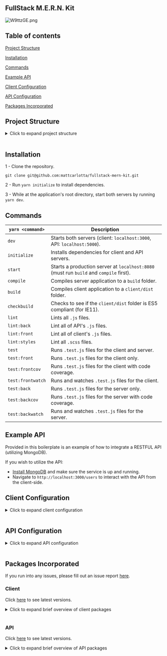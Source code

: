 ## FullStack M.E.R.N. Kit

![W9ttzGE.png](https://i.imgur.com/W9ttzGE.png)

## Table of contents

[Project Structure](#project-structure)

[Installation](#installation)

[Commands](#commands)

[Example API](#example-api)

[Client Configuration](#client-configuration)

[API Configuration](#api-configuration)

[Packages Incorporated](#packages-incorporated)

## Project Structure

<details>
<summary>Click to expand project structure</summary>
<pre><code>
├── client
|   ├── dist
|   |   ├── css
|   |   |   ├── main.[contenthash:8].css
|   |   |   └── main.[contenthash:8].css.map
|   |   ├── js
|   |   |   ├── main.[hash].js
|   |   |   └── main.[hash].js.map
|   |   ├── media
|   |   |   └── [hash].[ext]
|   |   ├── favicon.ico
|   |   └── index.html
|   |
|   ├── config
|   |   ├── devServer.js
|   |   ├── envs.js
|   |   ├── optimization.js
|   |   ├── output.js
|   |   ├── paths.js
|   |   ├── plugins.js
|   |   └── rules.js
|   |
|   ├── public
|   |   ├── favicon.ico
|   |   └── index.html
|   |
|   ├── src
|   |   ├── actions
|   |   ├── components
|   |   ├── containers
|   |   ├── images
|   |   ├── pages
|   |   ├── reducers
|   |   ├── root
|   |   ├── routes
|   |   ├── sagas
|   |   ├── styles
|   |   ├── types
|   |   ├── utils
|   |   └── index.js
|   |
|   └── webpack.config.js
|
├── controllers
├── database
├── env
├── middlewares
├── models
├── routes
├── server
├── shared
└── app.js
</code></pre>
</details>
<br />

## Installation

1 - Clone the repository.

```
git clone git@github.com:mattcarlotta/fullstack-mern-kit.git
```

2 - Run `yarn initialize` to install dependencies.

3 - While at the application's root directory, start both servers by running `yarn dev`.

## Commands

| `yarn <command>`  | Description                                                                            |
| ----------------- | -------------------------------------------------------------------------------------- |
| `dev`             | Starts both servers (client: `localhost:3000`, API: `localhost:5000`).                 |
| `initialize`      | Installs dependencies for client and API servers.                                      |
| `start`           | Starts a production server at `localhost:8080` (must run `build` and `compile` first). |
| `compile`         | Compiles server application to a `build` folder.                                       |
| `build`           | Compiles client application to a `client/dist` folder.                                 |
| `checkbuild`      | Checks to see if the `client/dist` folder is ES5 compliant (for IE11).                 |
| `lint`            | Lints all `.js` files.                                                                 |
| `lint:back`       | Lint all of API's `.js` files.                                                         |
| `lint:front`      | Lint all of client's `.js` files.                                                      |
| `lint:styles`     | Lint all `.scss` files.                                                                |
| `test`            | Runs `.test.js` files for the client and server.                                       |
| `test:front`      | Runs `.test.js` files for the client only.                                             |
| `test:frontcov`   | Runs `.test.js` files for the client with code coverage.                               |
| `test:frontwatch` | Runs and watches `.test.js` files for the client.                                      |
| `test:back`       | Runs `.test.js` files for the server only.                                             |
| `test:backcov`    | Runs `.test.js` files for the server with code coverage.                               |
| `test:backwatch`  | Runs and watches `.test.js` files for the server.                                      |

## Example API

Provided in this boilerplate is an example of how to integrate a RESTFUL API (utilizing MongoDB).

If you wish to utilize the API:

- <a href="https://docs.mongodb.com/manual/installation/#mongodb-community-edition">Install MongoDB</a> and make sure the service is up and running.
- Navigate to `http://localhost:3000/users` to interact with the API from the client-side.

## Client Configuration

<details>
<summary>Click to expand client configuration</summary>
<pre><code>
- client/src/config/devServer.js: webpack devServer options.
- client/src/config/envs.js: webpack environment variables.
- client/src/config/optimization.js: webpack optimization options.
- client/src/config/output.js: webpack output options.
- client/src/config/paths.js: webpack config folder paths.
- client/src/config/plugins.js: webpack plugins options.
- client/src/config/rules.js: webpack rules functions.
- client/webpack.config.js: a single webpack environment based config.
- client/src/client/tests/setup/setupTest.js: enzyme test setup for your React components.
- client/src/styles/assets: media assets imports.
- client/src/styles/extensions: partial shared extensions.
- client/src/styles/globals: global asset imports (see notes in <a href="https://github.com/mattcarlotta/fullstack-mern-kit/blob/master/client/src/styles/globals/globals.scss#L1-L32">global.scss</a> for important information).
- client/src/styles/variables: partial shared variables.
- client/src/styles/styles.scss: indexed partial files for easier sharing (see notes in <a href="https://github.com/mattcarlotta/fullstack-mern-kit/blob/master/client/src/styles/styles.scss#L1-L48">styles.scss</a> for important information).
- client/src/utils/__mocks__/mockAxios.js: a mocked axios instance for testing.
- client/src/utils/setup/setupTest.js: enzyme test setup for your React components.
- client/src/utils/axiosConfig.js: custom axios configuration.
- client/src/utils/index.js: custom test functions.
- client/.browserslistrc: browsers list config (for babel transpiling).
- client/.eslintignore: eslint config for ignoring scss files.
- client/.eslintrc: eslint config for linting js files.
- client/.prettierc: prettier config.
- client/.stylelintrc.json: stylelint config for linting scss files.
- client/babel.config.js: babel config for react js files.
- client/jest.json: jest config.
</code></pre>
</details>
<br />

## API Configuration

<details>
<summary>Click to expand API configuration</summary>
<pre><code>
- controllers: express route controllers.
- database: mongoose connection to local mongodb.
- middlewares: express middlewares.
- models: mongoose models for a local mongodb.
- routes: express routes.
- seeds: mongo seed file.
- server: express configuration.
- utils: configurations for starting the server and running a test environment.
- app.js: API initialization configuration (registering babel for ES6 import/export syntax)
</code></pre>
</details>
<br />

## Packages Incorporated

If you run into any issues, please fill out an issue report <a href="https://github.com/mattcarlotta/fullstack-mern-kit/issues">here</a>.

### Client

Click <a href="https://github.com/mattcarlotta/fullstack-mern-kit/blob/master/client/package.json#L70-L160">here</a> to see latest versions.

<details>
<summary>Click to expand brief overview of client packages</summary>
<pre><code>
- <a href="https://github.com/axios/axios">Axios</a>
- <a href="https://github.com/babel/babel">Babel</a>
- <a href="https://github.com/webpack-contrib/css-loader">CSS Loader</a>
- <a href="https://github.com/supasate/connected-react-router">Connected React Router</a>
- <a href="https://github.com/eslint/eslint/">Eslint</a>
- <a href="http://airbnb.io/enzyme/">Enzyme</a>
- <a href="https://github.com/smooth-code/error-overlay-webpack-plugin">Error Overlay Webpack Plugin</a>
- <a href="https://github.com/geowarin/friendly-errors-webpack-plugin">Friendly Errors Webpack Plugin</a>
- <a href="https://github.com/ReactTraining/history">History</a>
- <a href="https://github.com/typicode/husky">Husky</a>
- <a href="https://github.com/facebook/jest">Jest</a>
- <a href="https://github.com/lodash/lodash">Lodash</a>
- <a href="https://github.com/webpack-contrib/mini-css-extract-plugin">Mini CSS Extract Plugin</a>
- <a href="https://github.com/expressjs/morgan">Morgan</a>
- <a href="https://github.com/prettier/prettier">Prettier</a>
- <a href="https://github.com/facebook/prop-types">PropTypes</a>
- <a href="https://github.com/facebook/react">React</a>
- <a href="https://github.com/ReactTraining/react-router/tree/master/packages/react-router-dom">React Router Dom</a>
- <a href="https://github.com/reduxjs/redux">Redux</a>
- <a href="https://github.com/zalmoxisus/redux-devtools-extension">Redux DevTools Extension</a>
- <a href="https://redux-saga.js.org/">Redux Saga</a>
- <a href="https://github.com/webpack-contrib/sass-loader">Sass Loader</a>
- <a href="https://stylelint.io/">Stylelint</a>
- <a href="https://github.com/kristerkari/stylelint-scss">Stylelint-SCSS</a>
- <a href="https://github.com/stylelint/stylelint-config-recommended">Stylelint-Config-Recommended</a>
- <a href="https://github.com/styled-components/styled-components">Stylized Components</a>
- <a href="https://github.com/webpack-contrib/style-loader">Style Loader</a>
- <a href="https://github.com/webpack/webpack">Webpack</a>
- <a href="https://www.npmjs.com/package/webpackbar">Webpackbar</a>
- <a href="https://github.com/webpack/webpack-dev-server">Webpack Dev Server (Hot Loaded)</a>
</code></pre>
</details>
<br />

### API

Click <a href="https://github.com/mattcarlotta/fullstack-mern-kit/blob/master/package.json#L78-L111">here</a> to see latest versions.

<details>
<summary>Click to expand brief overview of API packages</summary>
<pre><code>
- <a href="https://github.com/petkaantonov/bluebird">Bluebird</a>
- <a href="https://github.com/expressjs/body-parser">Body Parser</a>
- <a href="https://github.com/expressjs/compression">Compression</a>
- <a href="https://github.com/kimmobrunfeldt/concurrently">Concurrently</a>
- <a href="https://github.com/jarradseers/consign">Consign</a>
- <a href="https://github.com/expressjs/cors">CORS</a>
- <a href="http://expressjs.com/">Express</a>
- <a href="hhttps://momentjs.com/timezone/">Moment Timezone</a>
- <a href="https://mongoosejs.com/">Mongoose</a>
- <a href="https://github.com/expressjs/morgan">Morgan</a>
- <a href="http://www.passportjs.org/">Passport</a>
- <a href="https://github.com/jaredhanson/passport-local">Passport Local</a>
- <a href="https://github.com/prettier/prettier">Prettier</a>
</code></pre>
</details>
<br />

